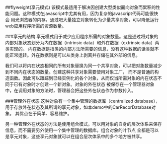 ##flyweight(享元模式)
该模式最适用于解决因创建大型类似面向对象而累积的性能问题。这种模式在javascript中尤其有用，因为复杂的javascript代码可能很快会
用光浏览器的内存。通过吧大量独立对象转化为少量共享对象，可以降低运行web应用程序所需的资源数量。

###享元的结构
享元模式用于减少应用程序所需的对象数量。这是通过将对象的内部对象状态划分为内在数据（intrinsic data）和外在数据（extrinsic data）两类实现的。
内在数据是指类的内部方法所需要的信息，没有这种数据的话类就不能正常运转。外在数据则是可以从类身上剥离并存储在其外部的信息。

我们可以将内在状态相同的所有对象替换为同一个共享对象，可以把对象数量减少到不同内在状态的数量。创建这种共享对象需要使用对象工厂，
而不是普通的构造函数。因此可以跟踪到已经实例化的各个对象，从而仅当所需对象的内在状态不同于已有对象时才创建一个新对象。对象的外在状态
被保存在一个管理器对象中，在调用对象的方法时，管理器会把这些外在状态作为参数传入。

###管理外在状态
这种对象有一个集中管理的数据库（centralized database），用于存放外在状态及其所谓的享元对象，如本demo中的CarRecorDatabase对象。
其优点在于简单、容易维护。

另一种管理外在状态的方法是使用组合模式。可以用对象的自身的层次体系来保存信息，而不需要另外使用一个集中管理的数据库。组合对象的叶节点
全都是可以是享元对象，这些享元对象就可以在组合层次体系中的多个地方被共享。
